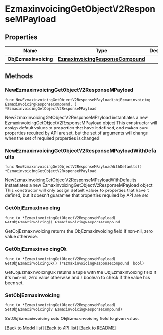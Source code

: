 # EzmaxinvoicingGetObjectV2ResponseMPayload

## Properties

Name | Type | Description | Notes
------------ | ------------- | ------------- | -------------
**ObjEzmaxinvoicing** | [**EzmaxinvoicingResponseCompound**](EzmaxinvoicingResponseCompound.md) |  | 

## Methods

### NewEzmaxinvoicingGetObjectV2ResponseMPayload

`func NewEzmaxinvoicingGetObjectV2ResponseMPayload(objEzmaxinvoicing EzmaxinvoicingResponseCompound, ) *EzmaxinvoicingGetObjectV2ResponseMPayload`

NewEzmaxinvoicingGetObjectV2ResponseMPayload instantiates a new EzmaxinvoicingGetObjectV2ResponseMPayload object
This constructor will assign default values to properties that have it defined,
and makes sure properties required by API are set, but the set of arguments
will change when the set of required properties is changed

### NewEzmaxinvoicingGetObjectV2ResponseMPayloadWithDefaults

`func NewEzmaxinvoicingGetObjectV2ResponseMPayloadWithDefaults() *EzmaxinvoicingGetObjectV2ResponseMPayload`

NewEzmaxinvoicingGetObjectV2ResponseMPayloadWithDefaults instantiates a new EzmaxinvoicingGetObjectV2ResponseMPayload object
This constructor will only assign default values to properties that have it defined,
but it doesn't guarantee that properties required by API are set

### GetObjEzmaxinvoicing

`func (o *EzmaxinvoicingGetObjectV2ResponseMPayload) GetObjEzmaxinvoicing() EzmaxinvoicingResponseCompound`

GetObjEzmaxinvoicing returns the ObjEzmaxinvoicing field if non-nil, zero value otherwise.

### GetObjEzmaxinvoicingOk

`func (o *EzmaxinvoicingGetObjectV2ResponseMPayload) GetObjEzmaxinvoicingOk() (*EzmaxinvoicingResponseCompound, bool)`

GetObjEzmaxinvoicingOk returns a tuple with the ObjEzmaxinvoicing field if it's non-nil, zero value otherwise
and a boolean to check if the value has been set.

### SetObjEzmaxinvoicing

`func (o *EzmaxinvoicingGetObjectV2ResponseMPayload) SetObjEzmaxinvoicing(v EzmaxinvoicingResponseCompound)`

SetObjEzmaxinvoicing sets ObjEzmaxinvoicing field to given value.



[[Back to Model list]](../README.md#documentation-for-models) [[Back to API list]](../README.md#documentation-for-api-endpoints) [[Back to README]](../README.md)


